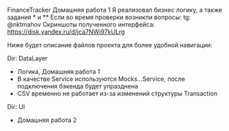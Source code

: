 FinanceTracker
Домашняя работа 1
Я реализовал бизнес логику, а также задания * и **
Если во время проверки возникли вопросы: tg: @nktmahov
Скриншоты полученного интерфейса: https://disk.yandex.ru/d/jca7NWi97kULrg

Ниже будет описание файлов проекта для более удобной навигации:

Dir: DataLayer
- Логика, Домашняя работа 1
- В качестве Service используются Mocks…Service, после подключения бэкенда будет упразднена
- CSV временно не работает из-за изменений структуры Transaction

Dir: UI
- Домашняя работа 2



